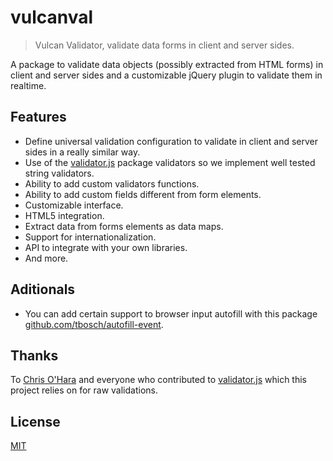 # vulcanval

> Vulcan Validator, validate data forms in client and server sides.

A package to validate data objects (possibly extracted from HTML forms) in client and server sides and a customizable jQuery plugin to validate them in realtime.

## Features

- Define universal validation configuration to validate in client and server sides in a really similar way.
- Use of the [validator.js](https://github.com/chriso/validator.js) package validators so we implement well tested string validators.
- Ability to add custom validators functions.
- Ability to add custom fields different from form elements.
- Customizable interface.
- HTML5 integration.
- Extract data from forms elements as data maps.
- Support for internationalization.
- API to integrate with your own libraries.
- And more.

## Aditionals

- You can add certain support to browser input autofill with this package [github.com/tbosch/autofill-event](https://github.com/tbosch/autofill-event).

## Thanks

To [Chris O'Hara](https://github.com/chriso) and everyone who contributed to [validator.js](https://github.com/chriso/validator.js) which this project relies on for raw validations.

## License

[MIT](./LICENSE)
